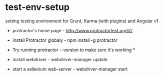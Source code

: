 # test-env-setup
setting testing environment for Grunt, Karma (with plugins) and Angular v1

* protractor's home page -
http://www.protractortest.org/#/

* install Protractor globaly -
npm install -g protractor

* Try running protractor --version to make sure it's working *


* install webdriver -
webdriver-manager update


* start a sellenium web-server -
webdriver-manager start
